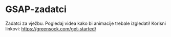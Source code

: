 # GSAP-zadatci
Zadatci za vježbu. Pogledaj videa kako bi animacije trebale izgledati! Korisni linkovi: https://greensock.com/get-started/
